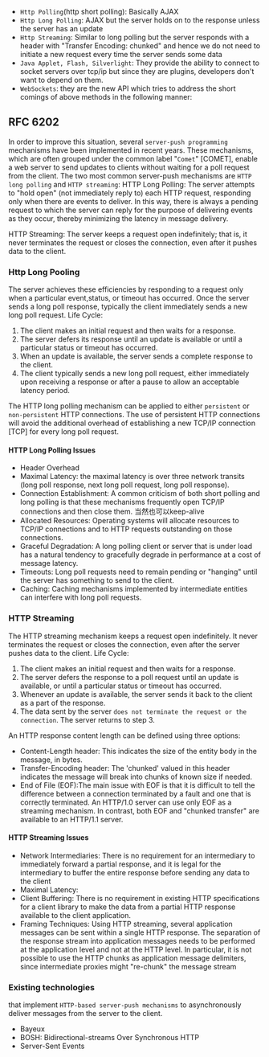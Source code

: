 - `Http Polling`(http short polling): Basically AJAX
- `Http Long Polling`: AJAX but the server holds on to the response unless the server has an update
- `Http Streaming`: Similar to long polling but the server responds with a header with "Transfer Encoding: chunked" and hence we do not need to initiate a new request every time the server sends some data
- `Java Applet, Flash, Silverlight`: They provide the ability to connect to socket servers over tcp/ip but since they are plugins, developers don't want to depend on them.
- `WebSockets`: they are the new API which tries to address the short comings of above methods in the following manner:

## RFC 6202
In order to improve this situation, several `server-push programming`
   mechanisms have been implemented in recent years.  These mechanisms,
   which are often grouped under the common label "`Comet`" [COMET],
   enable a web server to send updates to clients without waiting for a
   poll request from the client.
The two most common server-push mechanisms are `HTTP long polling` and
   `HTTP streaming`:
   HTTP Long Polling:  The server attempts to "hold open" (not
      immediately reply to) each HTTP request, responding only when
      there are events to deliver.  In this way, there is always a
      pending request to which the server can reply for the purpose of
      delivering events as they occur, thereby minimizing the latency in
      message delivery.

   HTTP Streaming:  The server keeps a request open indefinitely; that
      is, it never terminates the request or closes the connection, even
      after it pushes data to the client.
### Http Long Pooling
The server achieves these efficiencies by responding to a request only when a particular event,status, or timeout has occurred.  Once the server sends a long poll response, typically the client immediately sends a new long poll request.
Life Cycle:
1.  The client makes an initial request and then waits for a response.
2.  The server defers its response until an update is available or until a particular status or timeout has occurred.
3.  When an update is available, the server sends a complete response to the client.
4.  The client typically sends a new long poll request, either immediately upon receiving a response or after a pause to allow an acceptable latency period.

The HTTP long polling mechanism can be applied to either `persistent` or `non-persistent` HTTP connections.  The use of persistent HTTP connections will avoid the additional overhead of establishing a new TCP/IP connection [TCP] for every long poll request.
#### HTTP Long Polling Issues
- Header Overhead
- Maximal Latency: the maximal latency is over three network transits (long poll response, next long poll request, long poll response).
- Connection Establishment:  A common criticism of both short polling and long polling is that these mechanisms frequently open TCP/IP connections and then close them. 当然也可以keep-alive
- Allocated Resources: Operating systems will allocate resources to TCP/IP connections and to HTTP requests outstanding on those connections.
- Graceful Degradation:  A long polling client or server that is under load has a natural tendency to gracefully degrade in performance at a cost of message latency.
- Timeouts:  Long poll requests need to remain pending or "hanging" until the server has something to send to the client.
- Caching:  Caching mechanisms implemented by intermediate entities can interfere with long poll requests.
### HTTP Streaming
The HTTP streaming mechanism keeps a request open indefinitely.  It never terminates the request or closes the connection, even after the server pushes data to the client.
Life Cycle:
1.  The client makes an initial request and then waits for a response.
2.  The server defers the response to a poll request until an update is available, or until a particular status or timeout has occurred.
3.  Whenever an update is available, the server sends it back to the client as a part of the response.
4.  The data sent by the server `does not terminate the request or the connection`.  The server returns to step 3.

An HTTP response content length can be defined using three options:
- Content-Length header:  This indicates the size of the entity body in the message, in bytes.
- Transfer-Encoding header:  The 'chunked' valued in this header indicates the message will break into chunks of known size if needed.
- End of File (EOF):The main issue with EOF is that it is difficult to tell the difference between a connection terminated by a fault and one that is correctly terminated.
An HTTP/1.0 server can use only EOF as a streaming mechanism.  In contrast, both EOF and "chunked transfer" are available to an HTTP/1.1 server.
#### HTTP Streaming Issues
- Network Intermediaries: There is no requirement for an intermediary to immediately forward a partial response, and it is legal for the intermediary to buffer the entire response before sending any data to the client
- Maximal Latency:
- Client Buffering:  There is no requirement in existing HTTP specifications for a client library to make the data from a partial HTTP response available to the client application.
- Framing Techniques:  Using HTTP streaming, several application messages can be sent within a single HTTP response.  The separation of the response stream into application messages needs to be performed at the application level and not at the HTTP level.  In particular, it is not possible to use the HTTP chunks as application message delimiters, since intermediate proxies might "re-chunk" the message stream

### Existing technologies
that implement `HTTP-based server-push mechanisms` to asynchronously deliver messages from the server to the client.
- Bayeux
- BOSH: Bidirectional-streams Over Synchronous HTTP
- Server-Sent Events
